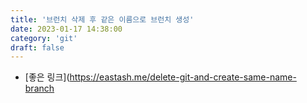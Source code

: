 ```yaml
---
title: '브런치 삭제 후 같은 이름으로 브런치 생성'
date: 2023-01-17 14:38:00
category: 'git'
draft: false
---
```

- [좋은 링크](https://eastash.me/delete-git-and-create-same-name-branch